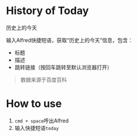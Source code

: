 # History of Today
历史上的今天

输入Alfred快捷短语，获取“历史上的今天”信息，包含：
- 标题
- 描述
- 跳转链接（按回车跳转至默认浏览器打开）


> 数据来源于百度百科


# How to use
1. `cmd + space`呼出Alfred
2. 输入快捷短语`today` 